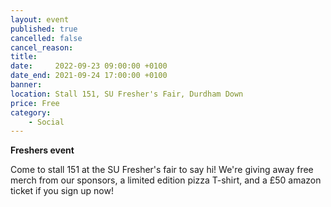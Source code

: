 ```yaml
---
layout: event
published: true
cancelled: false
cancel_reason:
title:
date:     2022-09-23 09:00:00 +0100
date_end: 2021-09-24 17:00:00 +0100
banner: 
location: Stall 151, SU Fresher's Fair, Durdham Down
price: Free
category:
    - Social
---
```

**Freshers event**

Come to stall 151 at the SU Fresher's fair to say hi! We're giving away free merch from our sponsors, a limited edition pizza T-shirt, and a £50 amazon ticket if you sign up now!